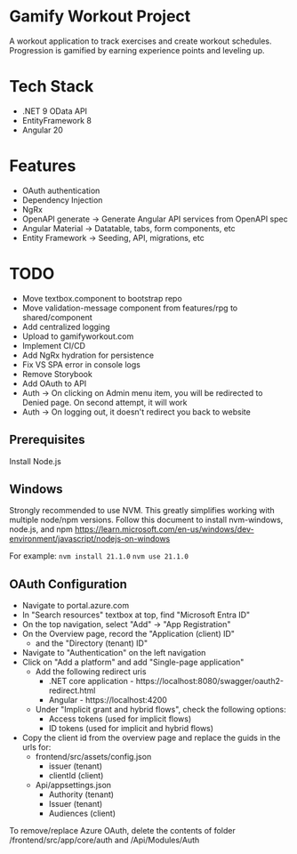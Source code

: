 # Gamify Workout Project
A workout application to track exercises and create workout schedules. Progression is gamified by earning experience points and leveling up.

# Tech Stack
- .NET 9 OData API 
- EntityFramework 8
- Angular 20

# Features
- OAuth authentication
- Dependency Injection
- NgRx
- OpenAPI generate -> Generate Angular API services from OpenAPI spec
- Angular Material -> Datatable, tabs, form components, etc
- Entity Framework -> Seeding, API, migrations, etc

# TODO
- Move textbox.component to bootstrap repo
- Move validation-message component from features/rpg to shared/component
- Add centralized logging
- Upload to gamifyworkout.com
- Implement CI/CD
- Add NgRx hydration for persistence
- Fix VS SPA error in console logs
- Remove Storybook
- Add OAuth to API
- Auth -> On clicking on Admin menu item, you will be redirected to Denied page. On second attempt, it will work
- Auth -> On logging out, it doesn't redirect you back to website

## Prerequisites
Install Node.js

## Windows
Strongly recommended to use NVM. This greatly simplifies working with multiple node/npm versions.
Follow this document to install nvm-windows, node.js, and npm
https://learn.microsoft.com/en-us/windows/dev-environment/javascript/nodejs-on-windows

For example:
`nvm install 21.1.0`
`nvm use 21.1.0`

## OAuth Configuration
- Navigate to portal.azure.com
- In "Search resources" textbox at top, find "Microsoft Entra ID"
- On the top navigation, select "Add" -> "App Registration"
- On the Overview page, record the "Application (client) ID"
  - and the "Directory (tenant) ID"
- Navigate to "Authentication" on the left navigation
- Click on "Add a platform" and add "Single-page application"
  - Add the following redirect uris
    - .NET core application - https://localhost:8080/swagger/oauth2-redirect.html
    - Angular - https://localhost:4200
  - Under "Implicit grant and hybrid flows", check the following options:
    - Access tokens (used for implicit flows)
    - ID tokens (used for implicit and hybrid flows)
- Copy the client id from the overview page and replace the guids in the urls for:
  - frontend/src/assets/config.json
    - issuer (tenant)
    - clientId (client)
  - Api/appsettings.json
    - Authority (tenant)
    - Issuer (tenant)
    - Audiences (client)

To remove/replace Azure OAuth, delete the contents of folder /frontend/src/app/core/auth and /Api/Modules/Auth
